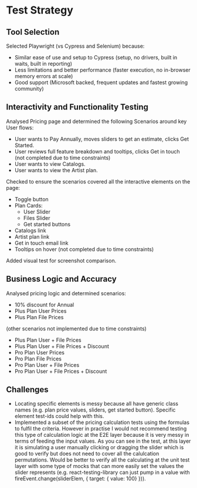 # Test Strategy

## Tool Selection
Selected Playwright (vs Cypress and Selenium) because:
- Similar ease of use and setup to Cypress (setup, no drivers, built in waits, built in reporting) 
- Less limitations and better performance (faster execution, no in-browser memory errors at scale)
- Good support (Microsoft backed, frequent updates and fastest growing community)

## Interactivity and Functionality Testing
Analysed Pricing page and determined the following Scenarios around key User flows:
- User wants to Pay Annually, moves sliders to get an estimate, clicks Get Started. 
- User reviews full feature breakdown and tooltips, clicks Get in touch (not completed due to time constraints)
- User wants to view Catalogs.
- User wants to view the Artist plan.

Checked to ensure the scenarios covered all the interactive elements on the page:
- Toggle button
- Plan Cards:
    - User Slider
    - Files Slider
    - Get started buttons
- Catalogs link
- Artist plan link
- Get in touch email link
- Tooltips on hover (not completed due to time constraints)

Added visual test for screenshot comparison.

## Business Logic and Accuracy
Analysed pricing logic and determined scenarios:
- 10% discount for Annual 
- Plus Plan User Prices
- Plus Plan File Prices

(other scenarios not implemented due to time constraints)
- Plus Plan User + File Prices
- Plus Plan User + File Prices + Discount
- Pro Plan User Prices
- Pro Plan File Prices
- Pro Plan User + File Prices
- Pro Plan User + File Prices + Discount

## Challenges
- Locating specific elements is messy because all have generic class names (e.g. plan price values, sliders, get started button). Specific element test-ids could help with this.
- Implemented a subset of the pricing calculation tests using the formulas to fulfil the criteria. However in practise I would not recommend testing this type of calculation logic at the E2E layer because it is very messy in terms of feeding the input values. As you can see in the test, at this layer it is simulating a user manually clicking or dragging the slider which is good to verify but does not need to cover all the calulcation permutations. Would be better to verify all the calculating at the unit test layer with some type of mocks that can more easily set the values the slider represents (e.g. react-testing-library can just pump in a value with fireEvent.change(sliderElem, { target: { value: 100} })).